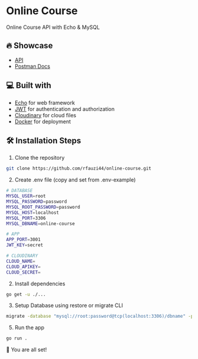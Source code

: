 # Online Course

Online Course API with Echo & MySQL

## 🔥 Showcase

- [API](https://online-course.zfdlzr.xyz)
- [Postman Docs](https://documenter.getpostman.com/view/25042327/2s93ebSVop)

## 💻 Built with

- [Echo](https://github.com/labstack/echo) for web framework
- [JWT](https://github.com/golang-jwt/jwt) for authentication and authorization
- [Cloudinary](https://github.com/cloudinary/cloudinary-go) for cloud files
- [Docker](https://github.com/docker) for deployment

## 🛠️ Installation Steps

1. Clone the repository

```bash
git clone https://github.com/rfauzi44/online-course.git
```
2. Create .env file (copy and set from .env-example)

```bash
# DATABASE
MYSQL_USER=root
MYSQL_PASSWORD=password
MYSQL_ROOT_PASSWORD=password
MYSQL_HOST=localhost
MYSQL_PORT=3306
MYSQL_DBNAME=online-course

# APP
APP_PORT=3001
JWT_KEY=secret

# CLOUDINARY
CLOUD_NAME=
CLOUD_APIKEY=
CLOUD_SECRET=
```

2. Install dependencies

```bash
go get -u ./...
```

3. Setup Database using restore or migrate CLI

```bash
migrate -database "mysql://root:password@tcp(localhost:3306)/dbname" -path db/migrations up
```

5. Run the app

```bash
go run .
```

🌟 You are all set!

